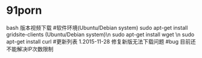 # 91porn
bash 版本视频下载
#软件环境(Ubuntu/Debian system)
sudo apt-get install gridsite-clients (Ubuntu/Debian system)\n
sudo apt-get install wget \n
sudo apt-get install curl
#更新列表
1.2015-11-28 修复新版无法下载问题
#bug
目前还不能解决IP次数限制
